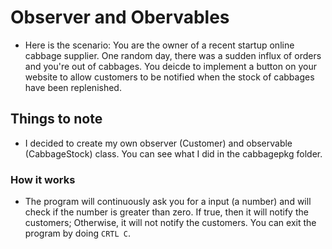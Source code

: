 # Observer and Obervables 
- Here is the scenario: You are the owner of a recent startup online cabbage supplier. One random day, there was a sudden influx of orders and you're out of cabbages. You deicde to implement a button on your website to allow customers to be notified when the stock of cabbages have been replenished.

## Things to note
- I decided to create my own observer (Customer) and observable (CabbageStock) class. You can see what I did in the cabbagepkg folder.

### How it works
- The program will continuously ask you for a input (a number) and will check if the number is greater than zero. If true, then it will notify the customers; Otherwise, it will not notify the customers. You can exit the program by doing `CRTL C`.